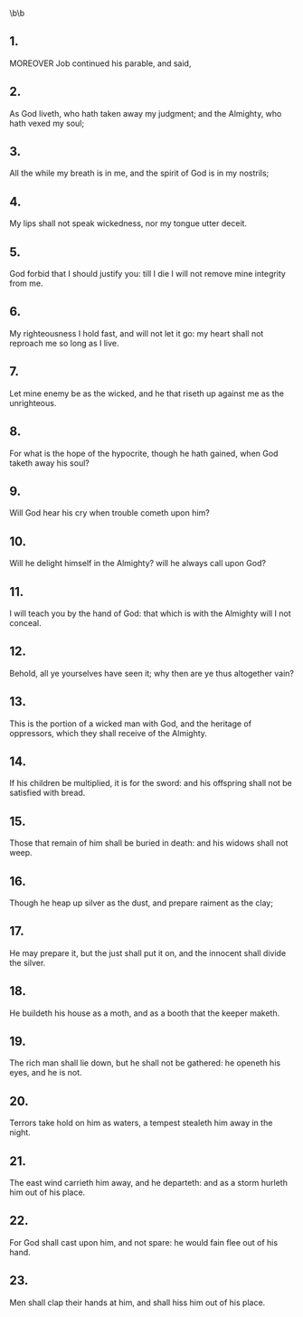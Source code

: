 \b\b
## 1.
MOREOVER Job continued his parable, and said,
## 2.
As God liveth, who hath taken away my judgment; and the Almighty, who hath vexed my soul;
## 3.
All the while my breath is in me, and the spirit of God is in my nostrils;
## 4.
My lips shall not speak wickedness, nor my tongue utter deceit.
## 5.
God forbid that I should justify you: till I die I will not remove mine integrity from me.
## 6.
My righteousness I hold fast, and will not let it go: my heart shall not reproach me so long as I live.
## 7.
Let mine enemy be as the wicked, and he that riseth up against me as the unrighteous.
## 8.
For what is the hope of the hypocrite, though he hath gained, when God taketh away his soul?
## 9.
Will God hear his cry when trouble cometh upon him?
## 10.
Will he delight himself in the Almighty?  will he always call upon God?
## 11.
I will teach you by the hand of God: that which is with the Almighty will I not conceal.
## 12.
Behold, all ye yourselves have seen it; why then are ye thus altogether vain?
## 13.
This is the portion of a wicked man with God, and the heritage of oppressors, which they shall receive of the Almighty.
## 14.
If his children be multiplied, it is for the sword: and his offspring shall not be satisfied with bread.
## 15.
Those that remain of him shall be buried in death: and his widows shall not weep.
## 16.
Though he heap up silver as the dust, and prepare raiment as the clay;
## 17.
He may prepare it, but the just shall put it on, and the innocent shall divide the silver.
## 18.
He buildeth his house as a moth, and as a booth that the keeper maketh.
## 19.
The rich man shall lie down, but he shall not be gathered: he openeth his eyes, and he is not.
## 20.
Terrors take hold on him as waters, a tempest stealeth him away in the night.
## 21.
The east wind carrieth him away, and he departeth: and as a storm hurleth him out of his place.
## 22.
For God shall cast upon him, and not spare: he would fain flee out of his hand.
## 23.
Men shall clap their hands at him, and shall hiss him out of his place.
